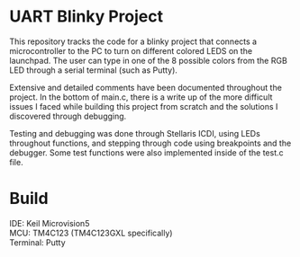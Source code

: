 # UART Blinky Project
This repository tracks the code for a blinky project that connects a microcontroller to the PC to turn on
different colored LEDS on the launchpad. The user can type in one of the 8 possible colors from the RGB LED
through a serial terminal (such as Putty).

Extensive and detailed comments have been documented throughout the project. In the bottom of main.c, there is a write up of the more difficult issues I faced while building this project from scratch and the solutions I discovered through debugging.

Testing and debugging was done through Stellaris ICDI, using LEDs throughout functions, and stepping through code using breakpoints and the debugger. Some test functions were also implemented inside of the test.c file.

# Build
IDE: Keil Microvision5  
MCU: TM4C123 (TM4C123GXL specifically)  
Terminal: Putty  
